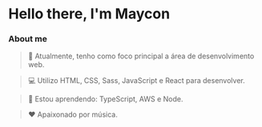 # Hello there, I'm Maycon

### About me

> 🎯 Atualmente, tenho como foco principal a área de desenvolvimento web.

> 💻 Utilizo HTML, CSS, Sass, JavaScript e React para desenvolver.

> 🌱 Estou aprendendo: TypeScript, AWS e Node.

> ❤ Apaixonado por música.
